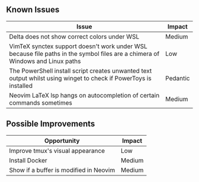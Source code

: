 ## Known Issues
| Issue | Impact |
| ----- | ------ |
| Delta does not show correct colors under WSL | Medium |
| VimTeX synctex support doesn't work under WSL because file paths in the symbol files are a chimera of Windows and Linux paths | Low |
| The PowerShell install script creates unwanted text output whilst using winget to check if PowerToys is installed | Pedantic |
| Neovim LaTeX lsp hangs on autocompletion of certain commands sometimes | Medium |

## Possible Improvements
| Opportunity | Impact |
| ----- | ----- |
| Improve tmux's visual appearance | Low |
| Install Docker | Medium |
| Show if a buffer is modified in Neovim | Medium |
